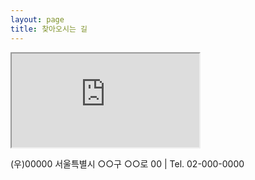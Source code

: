 ```yaml
---
layout: page
title: 찾아오시는 길
---
```

<div class="map-wrap"><iframe src="https://maps.google.com/maps?q=Seoul&t=&z=13&ie=UTF8&iwloc=&output=embed" loading="lazy"></iframe></div>

(우)00000 서울특별시 ○○구 ○○로 00 | Tel. 02-000-0000
